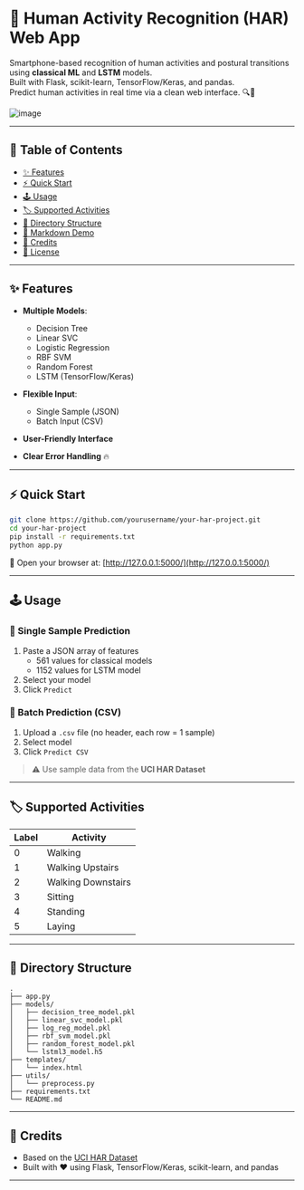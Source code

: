 # 🚀 Human Activity Recognition (HAR) Web App

Smartphone-based recognition of human activities and postural transitions using **classical ML** and **LSTM** models.  
Built with Flask, scikit-learn, TensorFlow/Keras, and pandas.  
Predict human activities in real time via a clean web interface. 🔍📱

  ![image](https://github.com/user-attachments/assets/b626224c-6f8c-477f-9896-4ad13744b276)

---

## 📜 Table of Contents
- [✨ Features](#-features)
- [⚡ Quick Start](#-quick-start)
- [🕹️ Usage](#-usage)
- [🏷️ Supported Activities](#-supported-activities)
- [📁 Directory Structure](#-directory-structure)
- [🎯 Markdown Demo](#-markdown-demo)
- [🧠 Credits](#-credits)
- [📄 License](#-license)

---

## ✨ Features

- **Multiple Models**:
  - Decision Tree
  - Linear SVC
  - Logistic Regression
  - RBF SVM
  - Random Forest
  - LSTM (TensorFlow/Keras)

- **Flexible Input**:
  - Single Sample (JSON)
  - Batch Input (CSV)

- **User-Friendly Interface**
- **Clear Error Handling** 🔥

---

## ⚡ Quick Start

```bash
git clone https://github.com/yourusername/your-har-project.git
cd your-har-project
pip install -r requirements.txt
python app.py
```

🚀 Open your browser at: [http://127.0.0.1:5000/](http://127.0.0.1:5000/)

---

## 🕹️ Usage

### 🔹 Single Sample Prediction

1. Paste a JSON array of features
   - 561 values for classical models
   - 1152 values for LSTM model
2. Select your model
3. Click `Predict`

### 🔹 Batch Prediction (CSV)

1. Upload a `.csv` file (no header, each row = 1 sample)
2. Select model
3. Click `Predict CSV`

> ⚠️ Use sample data from the **UCI HAR Dataset**

---

## 🏷️ Supported Activities

| Label | Activity |
|-------|----------|
| 0     | Walking |
| 1     | Walking Upstairs |
| 2     | Walking Downstairs |
| 3     | Sitting |
| 4     | Standing |
| 5     | Laying |

---

## 📁 Directory Structure

```
.
├── app.py
├── models/
│   ├── decision_tree_model.pkl
│   ├── linear_svc_model.pkl
│   ├── log_reg_model.pkl
│   ├── rbf_svm_model.pkl
│   ├── random_forest_model.pkl
│   └── lstml3_model.h5
├── templates/
│   └── index.html
├── utils/
│   └── preprocess.py
├── requirements.txt
└── README.md
```


---

## 🧠 Credits

- Based on the [UCI HAR Dataset](https://archive.ics.uci.edu/ml/datasets/human+activity+recognition+using+smartphones)
- Built with ❤️ using Flask, TensorFlow/Keras, scikit-learn, and pandas

---
